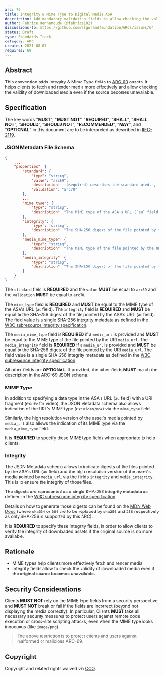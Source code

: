 ```yaml
---
arc: 70
title: Integrity & Mime Type to Digital Media ASA
description: Add mandatory validation fields to allow checking the validity of media.
author: Fabrice Benhamouda (@fabrice102)
discussions-to: https://github.com/algorandfoundation/ARCs/issues/64
status: Draft
type: Standards Track
category: ARC
created: 2021-08-07
requires: 69
---
```


## Abstract

This convention adds Integrity & Mime Type fields to [ARC-69](./arc-0069.md) assets. It helps clients to fetch and render media more effectively and allow checking the validity of downloaded media even if the source becomes unavailable.

## Specification

The key words "**MUST**", "**MUST NOT**", "**REQUIRED**", "**SHALL**", "**SHALL NOT**", "**SHOULD**", "**SHOULD NOT**", "**RECOMMENDED**", "**MAY**", and "**OPTIONAL**" in this document are to be interpreted as described in <a href="https://www.ietf.org/rfc/rfc2119.txt">RFC-2119</a>.

### JSON Metadata File Schema

```json
{
    ...
    "properties": {
        "standard": {
            "type": "string",
            "value": "arc69",
            "description": "(Required) Describes the standard used.",
            "validation": "arc70"
        },
        ...
        "mime_type": {
            "type": "string",
            "description": "The MIME type of the ASA's URL (`au` field)."
        },
        "integrity": {
            "type": "string",
            "description": "The SHA-256 digest of the file pointed by the ASA's URL (`au` field)"
        },
        "media_mime_type": {
            "type": "string",
            "description": "The MIME type of the file pointed by the URI media_url."
        },
        "media_integrity": {
            "type": "string",
            "description": "The SHA-256 digest of the file pointed by the URI media_url. "
        }
    }
}
```
The `standard` field is **REQUIRED** and the `value` **MUST** be equal to `arc69` and the `validation` **MUST** be equal to `arc70`. 

The `mime_type` field is **REQUIRED** and **MUST** be equal to the MIME type of the ASA's URL (`au` field).
The `integrity` field is **REQUIRED** and **MUST** be equal to the SHA-256 digest of the file pointed by the ASA's URL (`au` field). The field value is a single SHA-256 integrity metadata as defined in the <a href="https://w3c.github.io/webappsec-subresource-integrity">W3C subresource integrity specification</a>.

The `media_mime_type` field is **REQUIRED** if a `media_url` is provided and **MUST** be equal to the MIME type of the file pointed by the URI `media_url`.
The `media_integrity` field is **REQUIRED** if a `media_url` is provided and **MUST** be equal to the SHA-256 digest of the file pointed by the URI `media_url`. The field value is a single SHA-256 integrity metadata as defined in the <a href="https://w3c.github.io/webappsec-subresource-integrity">W3C subresource integrity specification</a>.


All other fields are **OPTIONAL**. If provided, the other fields **MUST** match the description in the ARC-69 JSON schema.

### MIME Type

In addition to specifying a data type in the ASA's URL (`au` field) with a URI fragment (ex: `#v` for video), the JSON Metadata schema also allows indication of the URL's MIME type (ex: `video/mp4`) via the `mime_type` field.

Similarly, the high resolution version of the asset's media pointed by `media_url` also allows the indication of its MIME type via the `media_mime_type` field.

It is **REQUIRED** to specify these MIME type fields when appropriate to help clients. 

### Integrity

The JSON Metadata schema allows to indicate digests of the files pointed by the ASA's URL (`au` field) and the high resolution version of the asset's media pointed by `media_url`, via the fields `integrity` and `media_integrity`.
This is to ensure the integrity of those files.

The digests are represented as a single SHA-256 integrity metadata as defined in the <a href="https://w3c.github.io/webappsec-subresource-integrity">W3C subresource integrity specification</a>.

Details on how to generate those digests can be found on the <a href="https://developer.mozilla.org/en-US/docs/Web/Security/Subresource_Integrity">MDN Web Docs</a> (where `sha384` or `384` are to be replaced by `sha256` and `256` respectively as only SHA-256 is supported by this ARC).

It is **REQUIRED** to specify these integrity fields, in order to allow clients to verify the integrity of downloaded assets if the original source is no more available.

## Rationale
* MIME types help clients more effectively fetch and render media.
* Integrity fields allow to check the validity of downloaded media even if the original source becomes unavailable.

## Security Considerations

Clients **MUST NOT** rely on the MIME type fields from a security perspective and **MUST NOT** break or fail if the fields are incorrect (beyond not displaying the media correctly). In particular, Clients **MUST** take all necessary security measures to protect users against remote code execution or cross-site scripting attacks, even when the MIME type looks innocuous (like `image/png`).

> The above restriction is to protect clients and users against malformed or malicious ARC-69.

## Copyright

Copyright and related rights waived via <a href="https://creativecommons.org/publicdomain/zero/1.0/">CCO</a>.
